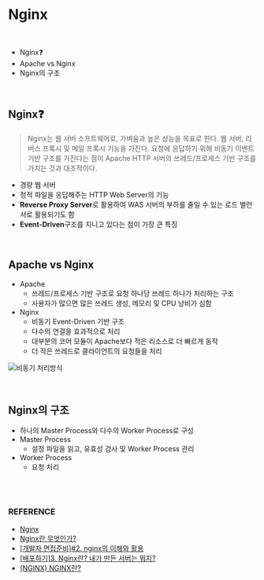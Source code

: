 # Nginx

<br>

- Nginx❓
- Apache vs Nginx
- Nginx의 구조



<br>

## Nginx❓

> Nginx는 웹 서버 소프트웨어로, 가벼움과 높은 성능을 목표로 한다. 웹 서버, 리버스 프록시 및 메일 프록시 기능을 가진다. 요청에 응답하기 위해 비동기 이벤트 기반 구조를 가진다는 점이 Apache HTTP 서버의 쓰레드/프로세스 기반 구조를 가지는 것과 대조적이다.

- 경량 웹 서버
- 정적 파일을 응답해주는 HTTP Web Server의 기능
- **Reverse Proxy Server**로 활용하여 WAS 서버의 부하를 줄일 수 있는 로드 밸런서로 활용되기도 함
- **Event-Driven**구조를 지니고 있다는 점이 가장 큰 특징

<br>

## Apache vs Nginx

- Apache
  - 쓰레드/프로세스 기반 구조로 요청 하나당 쓰레드 하나가 처리하는 구조
  - 사용자가 많으면 많은 쓰레드 생성, 메모리 및 CPU 낭비가 심함
- Nginx
  - 비동기 Event-Driven 기반 구조
  - 다수의 연결을 효과적으로 처리
  - 대부분의 코어 모듈이 Apache보다 적은 리소스로 더 빠르게 동작
  - 더 작은 쓰레드로 클라이언트의 요청들을 처리

![비동기 처리방식](http://i.imgur.com/W6JATVH.png)

<br>

## Nginx의 구조

- 하나의 Master Process와 다수의 Worker Process로 구성
- Master Process
  - 설정 파일을 읽고, 유효성 검사 및 Worker Process 관리
- Worker Process
  - 요청 처리

<br>

<br>

### REFERENCE

- [Nginx](https://ko.wikipedia.org/wiki/Nginx)
- [Nginx란 무엇인가?](https://velog.io/@wijihoon123/Nginx%EB%9E%80-%EB%AC%B4%EC%97%87%EC%9D%B8%EA%B0%80)
- [[개발자 면접준비]#2. nginx의 이해와 활용](https://m.blog.naver.com/jhc9639/220967352282)
- [[배포하기]3. Nginx란? 내가 만든 서버는 뭐지?](https://been2.tistory.com/48)
- [(NGINX) NGINX란?](https://medium.com/@su_bak/nginx-nginx%EB%9E%80-cf6cf8c33245)

